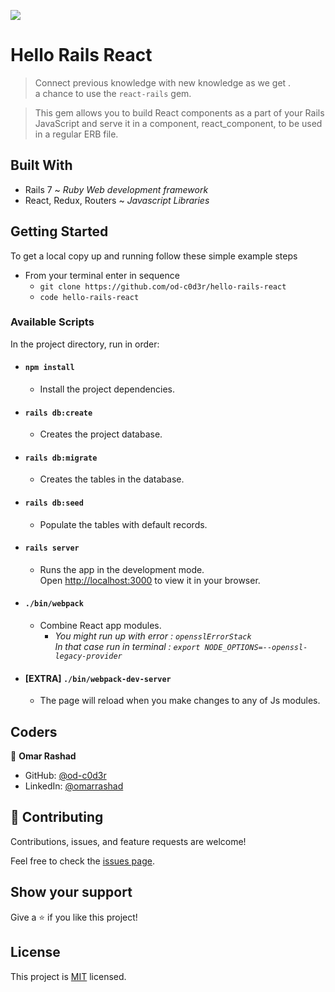 ![](https://img.shields.io/badge/Microverse-blueviolet)

# Hello Rails React 

> Connect previous knowledge with new knowledge as we get .\
> a chance to use the `react-rails` gem. 

> This gem allows you to build React components as a part of your Rails JavaScript and serve it in a component, react_component, to be used in a regular ERB file.

## Built With

- Rails 7 ~ _Ruby Web development framework_
- React, Redux, Routers ~ _Javascript Libraries_ 

## Getting Started

To get a local copy up and running follow these simple example steps

- From your terminal enter in sequence
  - `git clone https://github.com/od-c0d3r/hello-rails-react`
  - `code hello-rails-react`

### Available Scripts

In the project directory, run in order:

- #### `npm install`

  - Install the project dependencies.

- #### `rails db:create`

  - Creates the project database.

- #### `rails db:migrate`

  - Creates the tables in the database.

- #### `rails db:seed`

  - Populate the tables with default records.

- #### `rails server`

  - Runs the app in the development mode.\
Open [http://localhost:3000](http://localhost:3000) to view it in your browser.

- #### `./bin/webpack`

  - Combine React app modules.
     - _You might run up with error : `opensslErrorStack`_\
  _In that case run in terminal : `export NODE_OPTIONS=--openssl-legacy-provider`_

- #### [EXTRA] `./bin/webpack-dev-server` 

  - The page will reload when you make changes to any of Js modules.

## Coders

👤 **Omar Rashad**

- GitHub: [@od-c0d3r](https://github.com/githubhandle)
- LinkedIn: [@omarrashad](https://linkedin.com/in/omarrashad)

## 🤝 Contributing

Contributions, issues, and feature requests are welcome!

Feel free to check the [issues page](../../issues/).

## Show your support

Give a ⭐️ if you like this project!

## License

This project is [MIT](./MIT.md) licensed.
